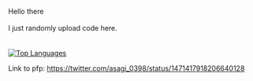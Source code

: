 Hello there <br /><br />
I just randomly upload code here.<br /><br /><br />
[![Top Languages](https://github-readme-stats.vercel.app/api/top-langs/?username=Rally0078&theme=omni)](https://github.com/anuraghazra/github-readme-stats)

Link to pfp: https://twitter.com/asagi_0398/status/1471417918206640128

<!---
Rally0078/Rally0078 is a ✨ special ✨ repository because its `README.md` (this file) appears on your GitHub profile.
You can click the Preview link to take a look at your changes.
--->
